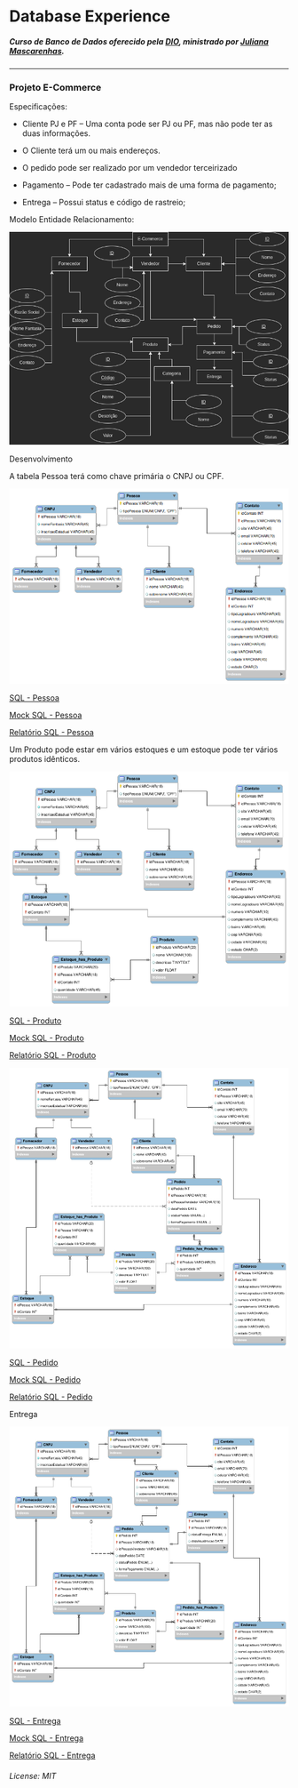 # Database Experience

##### Curso de Banco de Dados oferecido pela [DIO](https://www.dio.me), ministrado por [Juliana Mascarenhas](https://www.linkedin.com/in/juliana-mascarenhas-ds/).

------

### Projeto E-Commerce

Especificações:

- Cliente PJ e PF – Uma conta pode ser PJ ou PF, mas não pode ter as duas informações.

- O Cliente terá um ou mais endereços.

- O pedido pode ser realizado por um vendedor terceirizado

- Pagamento – Pode ter cadastrado mais de uma forma de pagamento;

- Entrega – Possui status e código de rastreio;

  

Modelo Entidade Relacionamento:

![alt](./img/E-Commerce.drawio.png)



Desenvolvimento

A tabela Pessoa terá como chave primária  o CNPJ ou CPF.

![alt](./img/Pessoa-EER.png)



[SQL - Pessoa](./SQL/Schema-Pessoa.sql)

[Mock SQL - Pessoa](./SQL/mock-pessoa.sql)

[Relatório SQL - Pessoa](./SQL/select-pessoa.sql) 

Um Produto pode estar em vários estoques e um estoque pode ter vários produtos idênticos.

![alt](./img/Produto-EER.png)



[SQL - Produto](./SQL/Schema-Produto.sql)

[Mock SQL - Produto](./SQL/mock-produto.sql)

[Relatório SQL - Produto](./SQL/select-produto.sql) 



![alt](./img/Pedido-EER.png)



[SQL - Pedido](./SQL/Schema-Pedido.sql)

[Mock SQL - Pedido](./SQL/mock-pedido.sql)

[Relatório SQL - Pedido](./SQL/select-pedido.sql)



Entrega

![alt](./img/Entrega-EER.png)



[SQL - Entrega](./SQL/Schema-Entrega.sql)

[Mock SQL - Entrega](./SQL/mock-entrega.sql)

[Relatório SQL - Entrega](./SQL/select-entrega.sql)



###### License: MIT
